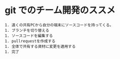 # git でのチーム開発のススメ
    1. 遠くの共有PCから自分の端末にソースコードを持ってくる。
    1. ブランチを切り替える
    1. ソースコードを編集する
    1. pullrequestを作成する
    1. 全体で共有する資材に変更を適用する
    1. 完了